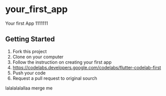 # your_first_app

Your first App 
1111111


## Getting Started

1) Fork this project
2) Clone on your computer
3) Follow the  instruction on creating your first app
4) https://codelabs.developers.google.com/codelabs/flutter-codelab-first
5) Push your code
6) Request a pull request to original sourch

lalalalalallaa merge me
